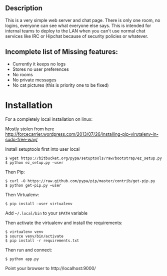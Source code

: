Description
-----------
This is a very simple web server and chat page. There is only one room, no logins, everyone can see what everyone else says.  This is intended for internal teams to deploy to the LAN when you can't use normal chat services like IRC or Hipchat because of security policies or whatever.

Incomplete list of Missing features:
------------------------------------
* Currently it keeps no logs
* Stores no user preferences
* No rooms
* No private messages
* No cat pictures (this is priority one to be fixed)

Installation
============

For a completely local installation on linux:

Mostly stolen from here http://forcecarrier.wordpress.com/2013/07/26/installing-pip-virutalenv-in-sudo-free-way/

Install setuptools first into user local

    $ wget https://bitbucket.org/pypa/setuptools/raw/bootstrap/ez_setup.py
    $ python ez_setup.py –user

Then Pip:

	$ curl -O https://raw.github.com/pypa/pip/master/contrib/get-pip.py
	$ python get-pip.py –user

Then Virtualenv:

	$ pip install –user virtualenv	

Add `~/.local/bin` to your `$PATH` variable

Then activate the virtualenv and install the requirements:

    $ virtualenv venv
    $ source venv/bin/activate
    $ pip install -r requirements.txt

Then run and connect:

	$ python app.py

Point your browser to http://localhost:9000/
